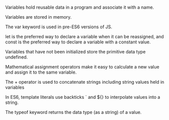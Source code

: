 Variables hold reusable data in a program and associate it with a name.

Variables are stored in memory.

The var keyword is used in pre-ES6 versions of JS.

let is the preferred way to declare a variable when it can be reassigned, and const is the preferred way to declare a variable with a constant value.

Variables that have not been initialized store the primitive data type undefined.

Mathematical assignment operators make it easy to calculate a new value and assign it to the same variable.

The + operator is used to concatenate strings including string values held in variables

In ES6, template literals use backticks ` and ${} to interpolate values into a string.

The typeof keyword returns the data type (as a string) of a value.
